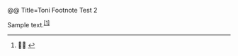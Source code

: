 @@ Title=Toni Footnote Test 2

<p>Sample text.<sup class="footnote-ref"><a href="#fn1" id="fnref1">[1]</a></sup></p>

<hr class="footnotes-sep" />
<section class="footnotes">
	<ol class="footnotes-list">
		<li id="fn1"  class="footnote-item"><p>🙋🏾 <a href="#fnref1" class="footnote-backref">↩</a></p>
		</li>
	</ol>
</section>